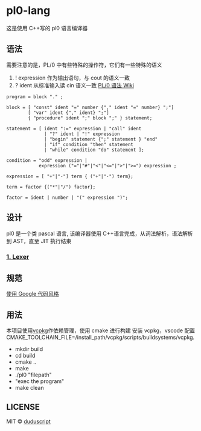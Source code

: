 <!--
 * @Author: zhangsunbaohong
 * @Email: zhangsunbaohong@163.com
 * @Date: 2021-10-12 07:59:47
 * @LastEditTime: 2022-02-27 19:45:07
 * @Description:
-->

# pl0-lang

这是使用 C++写的 pl0 语言编译器

## 语法

需要注意的是，PL/0 中有些特殊的操作符，它们有一些特殊的语义

1. ! expression 作为输出语句，与 cout 的语义一致
2. ? ident 从标准输入读 cin 语义一致
   [PL/0 语法 Wiki](https://en.wikipedia.org/wiki/PL/0#cite_note-2)

```
program = block "." ;

block = [ "const" ident "=" number {"," ident "=" number} ";"]
        [ "var" ident {"," ident} ";"]
        { "procedure" ident ";" block ";" } statement;

statement = [ ident ":=" expression | "call" ident
              | "?" ident | "!" expression
              | "begin" statement {";" statement } "end"
              | "if" condition "then" statement
              | "while" condition "do" statement ];

condition = "odd" expression |
            expression ("="|"#"|"<"|"<="|">"|">=") expression ;

expression = [ "+"|"-"] term { ("+"|"-") term};

term = factor {("*"|"/") factor};

factor = ident | number | "(" expression ")";
```

## 设计

pl0 是一个类 pascal 语言, 该编译器使用 C++语言完成，从词法解析，语法解析到 AST，直至 JIT 执行结束

### [1. Lexer](./docs/Lexer.md)

## 规范

[使用 Google 代码风格](https://zh-google-styleguide.readthedocs.io/en/latest/google-cpp-styleguide/naming/#general-naming-rules)

## 用法

本项目使用[vcpkg](https://vcpkg.io/en/index.html)作依赖管理，使用 cmake 进行构建
安装 vcpkg，vscode 配置 CMAKE_TOOLCHAIN_FILE=/install_path/vcpkg/scripts/buildsystems/vcpkg.

- mkdir build
- cd build
- cmake ..
- make
- ./pl0 "filepath"
- "exec the program"
- make clean

## LICENSE

MIT © [duduscript](https://github.com/duduscript)
